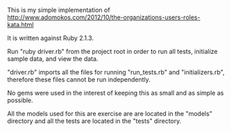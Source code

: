 This is my simple implementation of http://www.adomokos.com/2012/10/the-organizations-users-roles-kata.html

It is written against Ruby 2.1.3.

Run "ruby driver.rb" from the project root in order to run all tests, initialize sample data, and view the data.

"driver.rb" imports all the files for running "run_tests.rb" and "initializers.rb", therefore these files cannot be run independently.

No gems were used in the interest of keeping this as small and as simple as possible.

All the models used for this are exercise are are located in the "models" directory and all the tests are located in the "tests" directory.